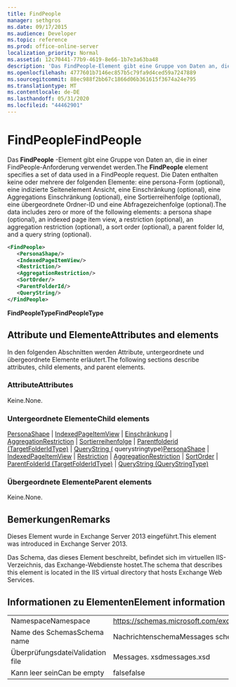 ```yaml
---
title: FindPeople
manager: sethgros
ms.date: 09/17/2015
ms.audience: Developer
ms.topic: reference
ms.prod: office-online-server
localization_priority: Normal
ms.assetid: 12c70441-77b9-4619-8e66-1b7e3a63ba48
description: 'Das FindPeople-Element gibt eine Gruppe von Daten an, die in einer FindPeople-Anforderung verwendet werden. Die Daten enthalten keine oder mehrere der folgenden Elemente: eine persona-Form (optional), eine indizierte Seitenelement Ansicht, eine Einschränkung (optional), eine Aggregations Einschränkung (optional), eine Sortierreihenfolge (optional), eine übergeordnete Ordner-ID und eine Abfragezeichenfolge (optional).'
ms.openlocfilehash: 4777601b7146ec857b5c79fa9d4ced59a7247889
ms.sourcegitcommit: 88ec988f2bb67c1866d06b361615f3674a24e795
ms.translationtype: MT
ms.contentlocale: de-DE
ms.lasthandoff: 05/31/2020
ms.locfileid: "44462901"
---
```

# <a name="findpeople"></a><span data-ttu-id="da28b-104">FindPeople</span><span class="sxs-lookup"><span data-stu-id="da28b-104">FindPeople</span></span>

<span data-ttu-id="da28b-105">Das **FindPeople** -Element gibt eine Gruppe von Daten an, die in einer FindPeople-Anforderung verwendet werden.</span><span class="sxs-lookup"><span data-stu-id="da28b-105">The **FindPeople** element specifies a set of data used in a FindPeople request.</span></span> <span data-ttu-id="da28b-106">Die Daten enthalten keine oder mehrere der folgenden Elemente: eine persona-Form (optional), eine indizierte Seitenelement Ansicht, eine Einschränkung (optional), eine Aggregations Einschränkung (optional), eine Sortierreihenfolge (optional), eine übergeordnete Ordner-ID und eine Abfragezeichenfolge (optional).</span><span class="sxs-lookup"><span data-stu-id="da28b-106">The data includes zero or more of the following elements: a persona shape (optional), an indexed page item view, a restriction (optional), an aggregation restriction (optional), a sort order (optional), a parent folder Id, and a query string (optional).</span></span> 
  
```XML
<FindPeople>
   <PersonaShape/>
   <IndexedPageItemView/>
   <Restriction/>
   <AggregationRestriction/>
   <SortOrder/>
   <ParentFolderId/>
   <QueryString/>
</FindPeople>
```

 <span data-ttu-id="da28b-107">**FindPeopleType**</span><span class="sxs-lookup"><span data-stu-id="da28b-107">**FindPeopleType**</span></span>
## <a name="attributes-and-elements"></a><span data-ttu-id="da28b-108">Attribute und Elemente</span><span class="sxs-lookup"><span data-stu-id="da28b-108">Attributes and elements</span></span>

<span data-ttu-id="da28b-109">In den folgenden Abschnitten werden Attribute, untergeordnete und übergeordnete Elemente erläutert.</span><span class="sxs-lookup"><span data-stu-id="da28b-109">The following sections describe attributes, child elements, and parent elements.</span></span>
  
### <a name="attributes"></a><span data-ttu-id="da28b-110">Attribute</span><span class="sxs-lookup"><span data-stu-id="da28b-110">Attributes</span></span>

<span data-ttu-id="da28b-111">Keine.</span><span class="sxs-lookup"><span data-stu-id="da28b-111">None.</span></span>
  
### <a name="child-elements"></a><span data-ttu-id="da28b-112">Untergeordnete Elemente</span><span class="sxs-lookup"><span data-stu-id="da28b-112">Child elements</span></span>

<span data-ttu-id="da28b-113">[PersonaShape](personashape.md)  |  [IndexedPageItemView](indexedpageitemview.md)  |  [Einschränkung](restriction.md)  |  [AggregationRestriction](aggregationrestriction.md)  |  [Sortierreihenfolge](sortorder.md)  |  [Parentfolderid (TargetFolderIdType)](parentfolderid-targetfolderidtype.md)  |  [QueryString (](querystring-querystringtype.md) querystringtype)</span><span class="sxs-lookup"><span data-stu-id="da28b-113">[PersonaShape](personashape.md) | [IndexedPageItemView](indexedpageitemview.md) | [Restriction](restriction.md) | [AggregationRestriction](aggregationrestriction.md) | [SortOrder](sortorder.md) | [ParentFolderId (TargetFolderIdType)](parentfolderid-targetfolderidtype.md) | [QueryString (QueryStringType)](querystring-querystringtype.md)</span></span>
  
### <a name="parent-elements"></a><span data-ttu-id="da28b-114">Übergeordnete Elemente</span><span class="sxs-lookup"><span data-stu-id="da28b-114">Parent elements</span></span>

<span data-ttu-id="da28b-115">Keine.</span><span class="sxs-lookup"><span data-stu-id="da28b-115">None.</span></span>
  
## <a name="remarks"></a><span data-ttu-id="da28b-116">Bemerkungen</span><span class="sxs-lookup"><span data-stu-id="da28b-116">Remarks</span></span>

<span data-ttu-id="da28b-117">Dieses Element wurde in Exchange Server 2013 eingeführt.</span><span class="sxs-lookup"><span data-stu-id="da28b-117">This element was introduced in Exchange Server 2013.</span></span>
  
<span data-ttu-id="da28b-118">Das Schema, das dieses Element beschreibt, befindet sich im virtuellen IIS-Verzeichnis, das Exchange-Webdienste hostet.</span><span class="sxs-lookup"><span data-stu-id="da28b-118">The schema that describes this element is located in the IIS virtual directory that hosts Exchange Web Services.</span></span>
  
## <a name="element-information"></a><span data-ttu-id="da28b-119">Informationen zu Elementen</span><span class="sxs-lookup"><span data-stu-id="da28b-119">Element information</span></span>

|||
|:-----|:-----|
|<span data-ttu-id="da28b-120">Namespace</span><span class="sxs-lookup"><span data-stu-id="da28b-120">Namespace</span></span>  <br/> |https://schemas.microsoft.com/exchange/services/2006/messages  <br/> |
|<span data-ttu-id="da28b-121">Name des Schemas</span><span class="sxs-lookup"><span data-stu-id="da28b-121">Schema name</span></span>  <br/> |<span data-ttu-id="da28b-122">Nachrichtenschema</span><span class="sxs-lookup"><span data-stu-id="da28b-122">Messages schema</span></span>  <br/> |
|<span data-ttu-id="da28b-123">Überprüfungsdatei</span><span class="sxs-lookup"><span data-stu-id="da28b-123">Validation file</span></span>  <br/> |<span data-ttu-id="da28b-124">Messages. xsd</span><span class="sxs-lookup"><span data-stu-id="da28b-124">messages.xsd</span></span>  <br/> |
|<span data-ttu-id="da28b-125">Kann leer sein</span><span class="sxs-lookup"><span data-stu-id="da28b-125">Can be empty</span></span>  <br/> |<span data-ttu-id="da28b-126">false</span><span class="sxs-lookup"><span data-stu-id="da28b-126">false</span></span>  <br/> |
   

